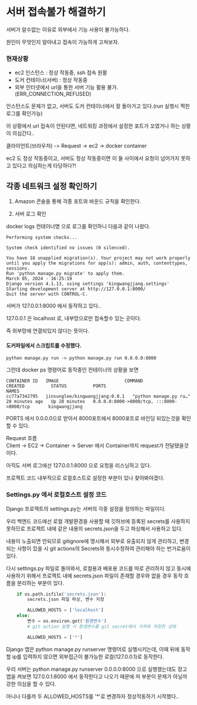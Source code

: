 # 서버 접속불가 해결하기

서버가 알수없는 이유로 외부에서 기능 사용이 불가능하다.

원인이 무엇인지 알아내고 접속이 가능하게 고쳐보자.

### 현재상황

* ec2 인스턴스 : 정상 작동중, ssh 접속 원활
* 도커 컨테이너(서버) : 정상 작동중
* 외부 인터넷에서 url을 통한 서버 기능 활용 불가. (ERR_CONNECTION_REFUSED)

인스턴스도 문제가 없고, 서버도 도커 컨테이너에서 잘 돌아가고 있다.(run 실행시 찍힌 로그를 확인가능)<br>

이 상황에서 url 접속이 안된다면, 네트워킹 과정에서 설정한 포트가 꼬였거나 하는 상황이 의심간다..

클라이언트(브라우저) -> Request -> ec2 -> docker container

ec2 도 정상 작동중이고, 서버도 정상 작동중이면 이 둘 사이에서 요청이 넘어가지 못하고 있다고 의심하는게 타당하다?!

## 각종 네트워크 설정 확인하기

1. Amazon 콘솔을 통해 각종 포트와 바운드 규칙을 확인한다.

2. 서버 로그 확인

docker logs 컨테이너명 으로 로그를 확인하니 다음과 같이 나왔다.

    Performing system checks...

    System check identified no issues (0 silenced).

    You have 18 unapplied migration(s). Your project may not work properly until you apply the migrations for app(s): admin, auth, contenttypes, sessions.
    Run 'python manage.py migrate' to apply them.
    March 05, 2024 - 16:25:19
    Django version 4.1.13, using settings 'kingwangjjang.settings'
    Starting development server at http://127.0.0.1:8000/
    Quit the server with CONTROL-C.

서버가 127.0.0.1:8000 에서 동작하고 있다..

127.0.0.1 은 localhost 로, 내부망으로만 접속할수 있는 곳이다.

즉 외부망에 연결되있지 않다는 뜻이다.

#### 도커파일에서 스크립트를 수정했다.
    python manage.py run -> python manage.py run 0.0.0.0:8000

그런데 docker ps 명령어로 동작중인 컨테이너의 상황을 보면

    CONTAINER ID   IMAGE                         COMMAND                  CREATED          STATUS          PORTS                                           NAMES
    cc77a7342795   jinsunglee/kingwangjjang:0.0.1   "python manage.py ru…"   28 minutes ago   Up 28 minutes   0.0.0.0:8000->8000/tcp, :::8000->8000/tcp       kingwangjjang

PORTS 에서 0.0.0.0으로 받아서 8000포트에서 8000포트로 바인딩 되있는것을 확인할 수 있다.

Request 흐름<br>
Client -> EC2 -> Container -> Server 에서 Container까지 request가 전달됐을것이다.

아직도 서버 로그에선 127.0.0.1:8000 으로 요청을 리스닝하고 있다.

프로젝트 코드 내부적으로 로컬호스트로 설정한 부분이 있나 찾아봐야겠다.

### Settings.py 에서 로컬호스트 설정 코드

Django 프로젝트의 settings.py는 서버의 각종 설정을 정의하는 파일이다.

우리 백엔드 코드에선 로컬 개발환경을 사용할 때 깃허브에 등록된 secrets를 사용하지 못하므로 프로젝트 내에 같은 내용의 secrets.json을 두고 파싱해서 사용하고 있다.

내용이 노출되면 안되므로 gitignore에 명시해서 외부로 유출되지 않게 관리하고, 변경되는 사항이 있을 시 git actions의 Secrets와 동시수정하여 관리해야 하는 번거로움이 있다.

다시 settings.py 파일로 돌아와서, 로컬용과 배포용 코드를 따로 관리하지 않고 동시에 사용하기 위해서 프로젝트 내에 secrets.json 파일이 존재할 경우와 없을 경우 동작 흐름을 분리하는 부분이 있다.

```py
    if os.path.isfile('secrets.json'):
        secrets.json 파일 파싱, 변수 지정

        ALLOWED_HOSTS = ['localhost']
    else:
        변수 = os.environ.get('환경변수')
        # git action 실행 시 환경변수를 git secret에서 가져와 저장한 상태

        ALLOWED_HOSTS = ['*']
```

Django 앱은 python manage.py runserver 명령어로 실행시키는데,
이때 뒤에 동작할 ip를 입력하지 않으면 외부접근이 불가능한 로컬(127.0.0.1)로 동작한다.

우리 서버는 python manage.py runserver 0.0.0.0:8000 으로 실행했는데도 장고 앱을 켜보면 127.0.0.1:8000 에서 동작한다고 나오기 때문에 저 부분이 문제가 아닐까 강한 의심을 할 수 있다.

아니나 다를까 두 ALLOWED_HOSTS를 '*'로 변경하자 정상작동하기 시작했다..

